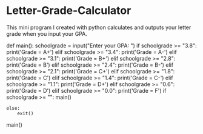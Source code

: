 # Letter-Grade-Calculator
This mini program I created with python calculates and outputs your letter grade when you input your GPA.


def main():
    schoolgrade = input("Enter your GPA: ")
    if schoolgrade >= "3.8":
        print('Grade = A+')
    elif schoolgrade >= "3.4":
        print('Grade = A-')
    elif schoolgrade >= "3.1":
        print('Grade = B+')
    elif schoolgrade >= "2.8":
        print('Grade = B')
    elif schoolgrade >= "2.4":
        print('Grade = B-')
    elif schoolgrade >= "2.1":
        print('Grade = C+')
    elif schoolgrade >= "1.8":
        print('Grade = C')
    elif schoolgrade >= "1.4":
        print('Grade = C-')
    elif schoolgrade >= "1.1":
        print('Grade = D+')
    elif schoolgrade >= "0.6":
        print('Grade = D')
    elif schoolgrade >= "0.0":
        print('Grade = F')
    if schoolgrade >= "":
        main()

    else:
        exit()

main()
